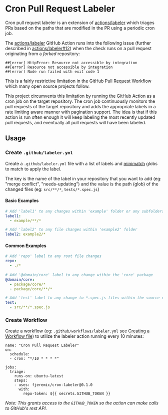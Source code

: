 # Cron Pull Request Labeler

Cron pull request labeler is an extension of [actions/labeler](https://github.com/actions/labeler) which triages PRs based on the paths that are modified in the PR using a periodic cron job.

The [actions/labeler](https://github.com/actions/labeler) GitHub Action runs into the following issue (further described in [actions/labeler#12](https://github.com/actions/labeler/issues/12)) when the check runs on a pull request originating from a _forked_ repository:

```
##[error] HttpError: Resource not accessible by integration
##[error] Resource not accessible by integration
##[error] Node run failed with exit code 1
```

This is a fairly restrictive limitation in the GitHub Pull Request Workflow which many open source projects follow.

This project circumvents this limitation by running the GitHub Action as a cron job on the target repository. The cron job continuously monitors the pull requests of the target repository and adds the appropriate labels in a rate limiting aware manner with pagination support. The idea is that if this action is run often enough it will keep labeling the most recently updated pull requests, and eventually all pull requests will have been labeled.

## Usage

### Create `.github/labeler.yml`

Create a `.github/labeler.yml` file with a list of labels and [minimatch](https://github.com/isaacs/minimatch) globs to match to apply the label.

The key is the name of the label in your repository that you want to add (eg: "merge conflict", "needs-updating") and the value is the path (glob) of the changed files (eg: `src/**/*`, `tests/*.spec.js`)

#### Basic Examples

```yml
# Add 'label1' to any changes within 'example' folder or any subfolders
label1:
  - example/**/*

# Add 'label2' to any file changes within 'example2' folder
label2: example2/*
```

#### Common Examples

```yml
# Add 'repo' label to any root file changes
repo:
  - ./*
  
# Add '@domain/core' label to any change within the 'core' package
@domain/core:
  - package/core/*
  - package/core/**/*

# Add 'test' label to any change to *.spec.js files within the source dir
test:
  - src/**/*.spec.js
```

### Create Workflow

Create a workflow (eg: `.github/workflows/labeler.yml` see [Creating a Workflow file](https://help.github.com/en/articles/configuring-a-workflow#creating-a-workflow-file)) to utilize the labeler action running every 10 minutes:

```
name: "Cron Pull Request Labeler"
on:
  schedule:
  - cron: "*/10 * * * *"

jobs:
  triage:
    runs-on: ubuntu-latest
    steps:
    - uses: fjeremic/cron-labeler@0.1.0
      with:
        repo-token: ${{ secrets.GITHUB_TOKEN }}
```

_Note: This grants access to the `GITHUB_TOKEN` so the action can make calls to GitHub's rest API._
